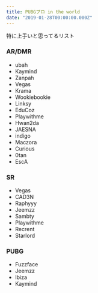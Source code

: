```yaml
---
title: PUBGプロ in the world
date: "2019-01-28T00:00:00.000Z"
---
```


特に上手いと思ってるリスト

### AR/DMR

- ubah
- Kaymind
- Zanpah
- Vegas
- Krama
- Wookiebookie
- Linksy
- EduCoz
- Playwithme
- Hwan2da
- JAESNA
- indigo
- Maczora
- Curious
- 0tan
- EscA

### SR

- Vegas
- CAD3N
- Raphyyy
- Jeemzz
- Sambty
- Playwithme
- Recrent
- Starlord

### PUBG

- Fuzzface
- Jeemzz
- Ibiza
- Kaymind